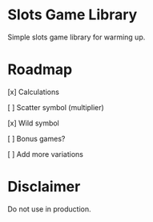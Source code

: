 # Slots Game Library

Simple slots game library for warming up.

# Roadmap

[x] Calculations

[ ] Scatter symbol (multiplier)

[x] Wild symbol

[ ] Bonus games?

[ ] Add more variations

# Disclaimer

Do not use in production.
